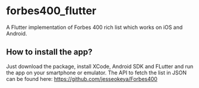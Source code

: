 # forbes400_flutter

A Flutter implementation of Forbes 400 rich list which works on iOS and Android. 

## How to install the app?

Just download the package, install XCode, Android SDK and FLutter and run the app on your smartphone or emulator. The API to fetch the list in JSON can be found here: https://github.com/jesseokeya/Forbes400
